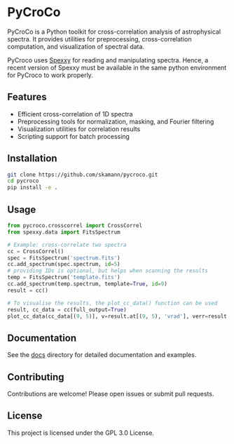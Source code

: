 # PyCroCo

PyCroCo is a Python toolkit for cross-correlation analysis of astrophysical spectra. It provides utilities for preprocessing, cross-correlation computation, and visualization of spectral data.

PyCroco uses [Spexxy](https://github.com/thusser/spexxy) for reading and manipulating spectra. Hence, a recent version of Spexxy must be available in the same python environment for PyCroco to work properly.

## Features

- Efficient cross-correlation of 1D spectra
- Preprocessing tools for normalization, masking, and Fourier filtering
- Visualization utilities for correlation results
- Scripting support for batch processing

## Installation

```bash
git clone https://github.com/skamann/pycroco.git
cd pycroco
pip install -e .
```

## Usage

```python
from pycroco.crosscorrel import CrossCorrel
from spexxy.data import FitsSpectrum

# Example: cross-correlate two spectra
cc = CrossCorrel()
spec = FitsSpectrum('spectrum.fits')
cc.add_spectrum(spec.spectrum, id=5)
# providing IDs is optional, but helps when scanning the results
temp = FitsSpectrum('template.fits')
cc.add_spectrum(temp.spectrum, template=True, id=9)
result = cc()

# To visualise the results, the plot_cc_data() function can be used
result, cc_data = cc(full_output=True)
plot_cc_data(cc_data[(9, 5)], v=result.at[(9, 5), 'vrad'], verr=result.at[(9, 5), 'vrad_err'])
```

## Documentation

See the [docs](docs/) directory for detailed documentation and examples.

## Contributing

Contributions are welcome! Please open issues or submit pull requests.

## License

This project is licensed under the GPL 3.0 License.